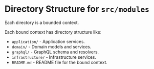 # Directory Structure for `src/modules`

Each directory is a bounded context.

Each bound context has directory structure like:

- `application/` - Application services.
- `domain/` - Domain models and services.
- `graphql/` - GraphQL schema and resolvers.
- `infrastructure/` - Infrastructure services.
- `README.md` - README file for the bound context.
